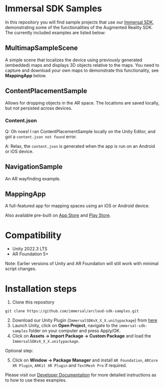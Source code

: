 # Immersal SDK Samples
In this repository you will find sample projects that use our [Immersal SDK](https://developers.immersal.com/ "Register and download SDK"), demonstrating some of the functionalities of the Augmented Reality SDK. The currently included examples are listed below:

## MultimapSampleScene
A simple scene that localizes the device using previously generated (embedded) maps and displays 3D objects relative to the maps. You need to capture and download your own maps to demonstrate this functionality, see **MappingApp** below.

## ContentPlacementSample
Allows for dropping objects in the AR space. The locations are saved locally, but not persisted across devices.

### Content.json

Q: Oh noes! I ran ContentPlacementSample locally on the Unity Editor, and got a `content.json not found` error.

A: Relax, the `content.json` is generated when the app is run on an Android or iOS device.

## NavigationSample
An AR wayfinding example.

## MappingApp
A full-featured app for mapping spaces using an iOS or Android device.

Also available pre-built on [App Store](https://apps.apple.com/app/immersal-mapper/id1466607906) and [Play Store](https://play.google.com/store/apps/details?id=com.immersal.sdk.mapper).

# Compatibility

- Unity 2022.3 LTS
- AR Foundation 5+

Note: Earlier versions of Unity and AR Foundation will still work with minimal script changes.

# Installation steps

1. Clone this repository
```
git clone https://github.com/immersal/arcloud-sdk-samples.git
```
2. Download our Unity Plugin (`ImmersalSDKvX_X_X.unitypackage`) from [here](https://developers.immersal.com/)
3. Launch Unity, click on **Open Project**, navigate to the `immersal-sdk-samples` folder on your computer and press Apply/OK.
4. Click on **Assets -> Import Package -> Custom Package** and load the `ImmersalSDKvX_X_X.unitypackage`.

Optional step:

5. Click on **Window -> Package Manager** and install `AR Foundation`, `ARCore XR Plugin`, `ARKit XR Plugin` and `TextMesh Pro` if required.

Please visit our [Developer Documentation](https://developers.immersal.com/docs/ "SDK Documentation") for more detailed instructions as to how to use these examples.

